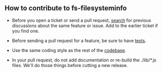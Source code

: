 ## How to contribute to fs-filesysteminfo

* Before you open a ticket or send a pull request, [search](https://github.com/cookch10/node-fs-filesysteminfo/issues) for previous discussions about the same feature or issue. Add to the earlier ticket if you find one.

* Before sending a pull request for a feature, be sure to have [tests](https://github.com/cookch10/node-fs-filesysteminfo/tree/master/test).

* Use the same coding style as the rest of the [codebase](https://github.com/cookch10/node-fs-filesysteminfo/tree/master/src).

* In your pull request, do not add documentation or re-build the ./lib/*.js files. We'll do those things before cutting a new release.